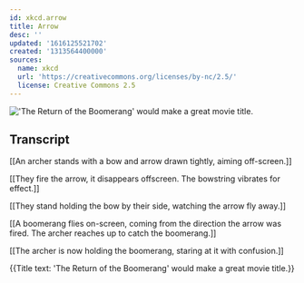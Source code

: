 ```yaml
---
id: xkcd.arrow
title: Arrow
desc: ''
updated: '1616125521702'
created: '1313564400000'
sources:
  name: xkcd
  url: 'https://creativecommons.org/licenses/by-nc/2.5/'
  license: Creative Commons 2.5
---
```

!['The Return of the Boomerang' would make a great movie title.](https://imgs.xkcd.com/comics/arrow.png)

## Transcript
[[An archer stands with a bow and arrow drawn tightly, aiming off-screen.]]

[[They fire the arrow, it disappears offscreen. The bowstring vibrates for effect.]]

[[They stand holding the bow by their side, watching the arrow fly away.]]

[[A boomerang flies on-screen, coming from the direction the arrow was fired. The archer reaches up to catch the boomerang.]]

[[The archer is now holding the boomerang, staring at it with confusion.]]

{{Title text: 'The Return of the Boomerang' would make a great movie title.}}
